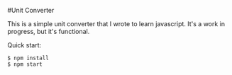 #Unit Converter

This is a simple unit converter that I wrote to learn javascript. It's a work in progress, but it's functional.

Quick start:

```
$ npm install
$ npm start
```
